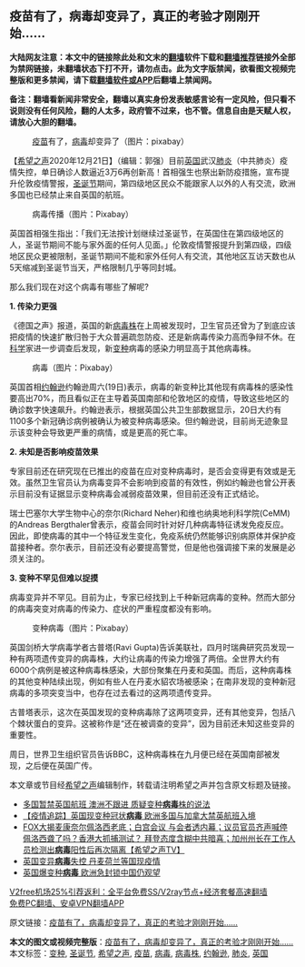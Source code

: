  <h2>疫苗有了，病毒却变异了，真正的考验才刚刚开始......</h2> <p class="notice"><b>大陆网友注意：本文中的链接除此处和文末的<a href="https://github.com/bannedbook/fanqiang" >翻墙</a>软件下载和<a href="https://github.com/killgcd/justmysocks/blob/master/README.md">翻墙推荐</a>链接外全部为禁网链接，未翻墙状态下打不开，请勿点击。此为文字版禁闻，欲看图文视频完整版和更多禁闻，请下载<a href="https://github.com/bannedbook/fanqiang">翻墙软件或APP</a>后翻墙上禁闻网。</p><p>备注：翻墙看新闻非常安全，翻墙以真实身份发表敏感言论有一定风险，但只看不说则没有任何风险，翻的人太多，政府管不过来，也不管。信息自由是天赋人权，请放心大胆的翻墙。</b></p>  <div class="entry"> <figure><figcaption><a href="https://www.bannedbook.org/bnews/tag/%e7%96%ab%e8%8b%97/" class="st_tag internal_tag" rel="tag" title="标签 疫苗 下的日志">疫苗</a>有了，<a href="https://www.bannedbook.org/bnews/tag/%e7%97%85%e6%af%92/" class="st_tag internal_tag" rel="tag" title="标签 病毒 下的日志">病毒</a>却变异了（图片：pixabay）</figcaption></figure> <p>【<span class='wp_keywordlink_affiliate'><a href="https://www.soundofhope.org" title="希望之声" target="_blank">希望之声</a></span>2020年12月21日】（编辑：郭强）目前<a href="https://www.bannedbook.org/bnews/tag/%e8%8b%b1%e5%9b%bd/" class="st_tag internal_tag" rel="tag" title="标签 英国 下的日志">英国</a>武汉<a href="https://www.bannedbook.org/bnews/tag/%e8%82%ba%e7%82%8e/" class="st_tag internal_tag" rel="tag" title="标签 肺炎 下的日志">肺炎</a>（中共肺炎）疫情失控，单日确诊人数逼近3万6再创新高！首相强生也祭出新防疫措施，宣布提升伦敦疫情警报，<a href="https://www.bannedbook.org/bnews/tag/%e5%9c%a3%e8%af%9e%e8%8a%82/" class="st_tag internal_tag" rel="tag" title="标签 圣诞节 下的日志">圣诞节</a>期间，第四级地区民众不能跟家人以外的人有交流，欧洲多国也已经禁止来自英国的航班。</p> <figure><figcaption>病毒传播（图片：Pixabay）</figcaption></figure> <p>英国首相强生指出：「我们无法按计划继续过圣诞节，在英国住在第四级地区的人，圣诞节期间不能与家外面的任何人见面。」伦敦疫情警报提升到第四级，四级地区民众更被限制，圣诞节期间不能和家外任何人有交流，其他地区互访天数也从5天缩减到圣诞节当天，严格限制几乎等同封城。</p> <p>那么我们现在对这个病毒有哪些了解呢?</p> <p><strong>1. 传染力更强</strong></p>  <p>《德国之声》报道，英国的新<a href="https://www.bannedbook.org/bnews/tag/%E7%97%85%E6%AF%92%E6%A0%AA/" class="st_tag internal_tag" rel="tag" title="标签 病毒株 下的日志">病毒株</a>在上周被发现时，卫生官员还曾为了到底应该把疫情的快速扩散归咎于大众普遍疏忽防疫、还是新病毒传染力高而争辩不休。在<span class='wp_keywordlink'><a href="https://www.bannedbook.org/forum11/topic309.html" title="禁片：“科学”的棍子" target="_blank">科学</a></span>家进一步调查后发现，新<a href="https://www.bannedbook.org/bnews/tag/%E5%8F%98%E7%A7%8D/" class="st_tag internal_tag" rel="tag" title="标签 变种 下的日志">变种</a>病毒的感染力明显高于其他病毒株。</p> <figure><figcaption>病毒（图片：Pixabay）</figcaption></figure> <p>英国首相<a href="https://www.bannedbook.org/bnews/tag/%e7%ba%a6%e7%bf%b0%e9%80%8a/" class="st_tag internal_tag" rel="tag" title="标签 约翰逊 下的日志">约翰逊</a>约翰逊周六(19日)表示，病毒的新变种比其他现有病毒株的感染性要高出70%，而且看似正在主导着英国南部和伦敦地区的疫情，导致这些地区的确诊数字快速飙升。约翰逊表示，根据英国公共卫生部数据显示，20日大约有1100多个新冠确诊病例被确认为被变种病毒感染。但约翰逊说，目前尚无迹象显示该变种会导致更严重的病情，或是更高的死亡率。</p> <p><strong>2. 未知是否影响疫苗效果</strong></p> <p>专家目前还在研究现在已推出的疫苗在应对变种病毒时，是否会变得更有效或是无效。虽然卫生官员认为病毒变异不会影响到疫苗的有效性，例如约翰逊也曾公开表示目前没有证据显示变种病毒会减弱疫苗效果，但目前还没有正式结论。</p>  <p>瑞士巴塞尔大学生物中心的奈尔(Richard Neher)和维也纳奥地利科学院(CeMM)的Andreas Bergthaler曾表示，疫苗会同时针对好几种病毒特征诱发免疫反应。因此，即使病毒的其中一个特征发生变化，免疫系统仍然能够识别病原体并保护疫苗接种者。奈尔表示，目前还没有必要提高警觉，但是他也强调接下来的发展是必须关注的。</p> <p><strong>3. 变种不罕见但难以捉摸</strong></p> <p>病毒变异并不罕见。目前为止，专家已经找到上千种新冠病毒的变种。然而大部分的病毒突变对病毒的传染力、症状的严重程度都没有影响。</p> <figure><figcaption>变种病毒（图片：Pixabay）</figcaption></figure> <p>英国剑桥大学病毒学者古普塔(Ravi Gupta)告诉美联社，四月时瑞典研究员发现一种有两项遗传变异的病毒株，大约让病毒的传染力增强了两倍。全世界大约有6000个病例是被这种病毒株感染，大部份聚集在丹麦和英国。而后，这种病毒株的其他变种陆续出现，例如有些人在丹麦水貂农场被感染；在南非发现的变种新冠病毒的多项突变当中，也存在过去看过的这两项遗传变异。</p>  <p>古普塔表示，这次在英国发现的变种病毒除了这两项变异，还有其他变异，包括八个棘状蛋白的变异。这被称作是“还在被调查的变异”，因为目前还未知这些变异的重要性。</p> <p>周日，世界卫生组织官员告诉BBC，这种病毒株在九月便已经在英国南部被发现，之后便在英国广传。</p> <p>本文章或节目经<a href="https://www.bannedbook.org/bnews/tag/%e5%b8%8c%e6%9c%9b%e4%b9%8b%e5%a3%b0/" class="st_tag internal_tag" rel="tag" title="标签 希望之声 下的日志">希望之声</a>编辑制作，转载请注明希望之声并包含原文标题及链接。</p> <ul class='op-related-articles' title='相关阅读'> <li><a href='https://www.bannedbook.org/bnews/topimagenews/20201222/1452456.html' target='_blank'>多国暂禁英国航班 澳洲不跟进 质疑变种<b>病毒</b>株的说法</a></li> <li><a href='https://www.bannedbook.org/bnews/comments/20201222/1452429.html' target='_blank'>【疫情追踪】英国现变种冠状<b>病毒</b> 欧洲多国与加拿大禁英航班入境</a></li> <li><a href='https://www.bannedbook.org/bnews/cbnews/20201222/1452427.html' target='_blank'>FOX大揭麦康奈尔佩洛西老底；白宫会议 与会者透内幕；议员官员齐声喊停  佩洛西聋了吗？香港大抓捕测试？ 拜登态度含糊中共暗喜；加州州长在工作人员检测出<b>病毒</b>阳性后再次隔离【希望之声TV】</a></li> <li><a href='https://www.bannedbook.org/bnews/bannedvideo/20201222/1452397.html' target='_blank'>英国变异<b>病毒</b>失控 丹麦荷兰等国现疫情</a></li> <li><a href='https://www.bannedbook.org/bnews/ssgc/20201222/1452394.html' target='_blank'>英国爆变种<b>病毒</b> 欧洲急封锁中国仍观望</a></li> </ul> <p class="texttj"> <a href="https://www.bannedbook.org/forum23/topic22702.html" target="_blank">V2free机场25%引荐返利：全平台免费SS/V2ray节点+经济套餐高速翻墙</a><br/> <a href="https://github.com/bannedbook/fanqiang/wiki/%E7%A6%81%E9%97%BB%E7%BD%91%E5%AE%89%E5%8D%93%E7%BF%BB%E5%A2%99%E6%96%B0%E9%97%BBAPP" target="_blank">免费PC翻墙、安卓VPN翻墙APP</a></p><p>原文链接：<a class="src_link"  href="https://www.soundofhope.org/post/455794" target="_blank">疫苗有了，病毒却变异了，真正的考验才刚刚开始&#8230;&#8230;</a></p> <a name='sharetosocial'></a>       <div><b>本文的图文或视频完整版</b>：<a href='https://www.bannedbook.org/bnews/comments/20201222/1452479.html'>疫苗有了，病毒却变异了，真正的考验才刚刚开始&#8230;&#8230;</a></div>  </div><!--END ENTRY--> <div class="postfooter"> <div>本文标签：<a href="https://www.bannedbook.org/bnews/tag/%E5%8F%98%E7%A7%8D/" rel="tag">变种</a>, <a href="https://www.bannedbook.org/bnews/tag/%e5%9c%a3%e8%af%9e%e8%8a%82/" rel="tag">圣诞节</a>, <a href="https://www.bannedbook.org/bnews/tag/%e5%b8%8c%e6%9c%9b%e4%b9%8b%e5%a3%b0/" rel="tag">希望之声</a>, <a href="https://www.bannedbook.org/bnews/tag/%e7%96%ab%e8%8b%97/" rel="tag">疫苗</a>, <a href="https://www.bannedbook.org/bnews/tag/%e7%97%85%e6%af%92/" rel="tag">病毒</a>, <a href="https://www.bannedbook.org/bnews/tag/%E7%97%85%E6%AF%92%E6%A0%AA/" rel="tag">病毒株</a>, <a href="https://www.bannedbook.org/bnews/tag/%e7%ba%a6%e7%bf%b0%e9%80%8a/" rel="tag">约翰逊</a>, <a href="https://www.bannedbook.org/bnews/tag/%e8%82%ba%e7%82%8e/" rel="tag">肺炎</a>, <a href="https://www.bannedbook.org/bnews/tag/%e8%8b%b1%e5%9b%bd/" rel="tag">英国</a></div>  </div><!--END POSTFOOTER--> 